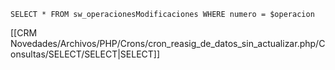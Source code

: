 
```
SELECT * FROM sw_operacionesModificaciones WHERE numero = $operacion
```

[[CRM Novedades/Archivos/PHP/Crons/cron_reasig_de_datos_sin_actualizar.php/Consultas/SELECT/SELECT|SELECT]]